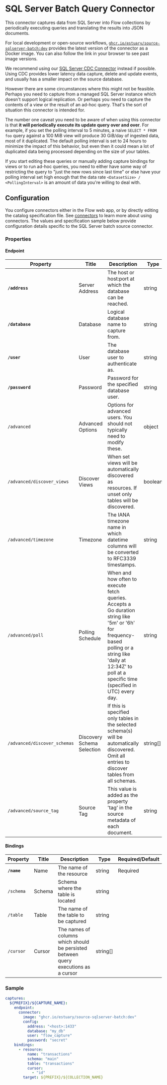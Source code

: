 # SQL Server Batch Query Connector

This connector captures data from SQL Server into Flow collections by periodically
executing queries and translating the results into JSON documents.

For local development or open-source workflows, [`ghcr.io/estuary/source-sqlserver-batch:dev`](https://ghcr.io/estuary/source-sqlserver-batch:dev) provides the latest version of the connector as a Docker image. You can also follow the link in your browser to see past image versions.

We recommend using our [SQL Server CDC Connector](./sqlserver.md) instead
if possible. Using CDC provides lower latency data capture, delete and update events, and usually
has a smaller impact on the source database.

However there are some circumstances where this might not be feasible. Perhaps you need
to capture from a managed SQL Server instance which doesn't support logical replication.
Or perhaps you need to capture the contents of a view or the result of an ad-hoc query.
That's the sort of situation this connector is intended for.

The number one caveat you need to be aware of when using this connector is that **it will
periodically execute its update query over and over**. For example, if you set the polling interval to
5 minutes, a naive `SELECT * FROM foo` query against a 100 MiB view will produce 30 GiB/day
of ingested data, most of it duplicated. The default polling interval is set
to 24 hours to minimize the impact of this behavior, but even then it could mean a lot of
duplicated data being processed depending on the size of your tables.

If you start editing these queries or manually adding capture bindings for views or to run
ad-hoc queries, you need to either have some way of restricting the query to "just the new
rows since last time" or else have your polling interval set high enough that the data rate
`<DatasetSize> / <PollingInterval>` is an amount of data you're willing to deal with.

## Configuration

You configure connectors either in the Flow web app, or by directly editing the catalog specification file.
See [connectors](/concepts/connectors.md#using-connectors) to learn more about using connectors. The values and specification sample below provide configuration details specific to the SQL Server batch source connector.

### Properties

#### Endpoint

| Property | Title | Description | Type | Required/Default |
| --- | --- | --- | --- | --- |
| **`/address`** | Server Address | The host or host:port at which the database can be reached. | string | Required |
| **`/database`** | Database | Logical database name to capture from. | string | Required |
| **`/user`** | User | The database user to authenticate as. | string | Required, `"flow_capture"` |
| **`/password`** | Password | Password for the specified database user. | string | Required |
| `/advanced` | Advanced Options | Options for advanced users. You should not typically need to modify these. | object |  |
| `/advanced/discover_views` | Discover Views | When set views will be automatically discovered as resources. If unset only tables will be discovered. | boolean | `false` |
| `/advanced/timezone` | Timezone | The IANA timezone name in which datetime columns will be converted to RFC3339 timestamps. | string | `UTC` |
| `/advanced/poll` | Polling Schedule | When and how often to execute fetch queries. Accepts a Go duration string like '5m' or '6h' for frequency-based polling or a string like 'daily at 12:34Z' to poll at a specific time (specified in UTC) every day. | string | `24h` |
| `/advanced/discover_schemas` | Discovery Schema Selection | If this is specified only tables in the selected schema(s) will be automatically discovered. Omit all entries to discover tables from all schemas. | string[] |  |
| `/advanced/source_tag` | Source Tag | This value is added as the property 'tag' in the source metadata of each document. | string |  |

#### Bindings

| Property | Title | Description | Type | Required/Default |
| --- | --- | --- | --- | --- |
| **`/name`** | Name | The name of the resource | string | Required |
| `/schema` | Schema | Schema where the table is located | string |  |
| `/table` | Table | The name of the table to be captured | string |  |
| `/cursor` | Cursor | The names of columns which should be persisted between query executions as a cursor | string[] |  |

### Sample

```yaml
captures:
  ${PREFIX}/${CAPTURE_NAME}:
    endpoint:
      connector:
        image: "ghcr.io/estuary/source-sqlserver-batch:dev"
        config:
          address: "<host>:1433"
          database: "my_db"
          user: "flow_capture"
          password: "secret"
    bindings:
      - resource:
          name: "transactions"
          schema: "main"
          table: "transactions"
          cursor:
            - "id"
        target: ${PREFIX}/${COLLECTION_NAME}
```
